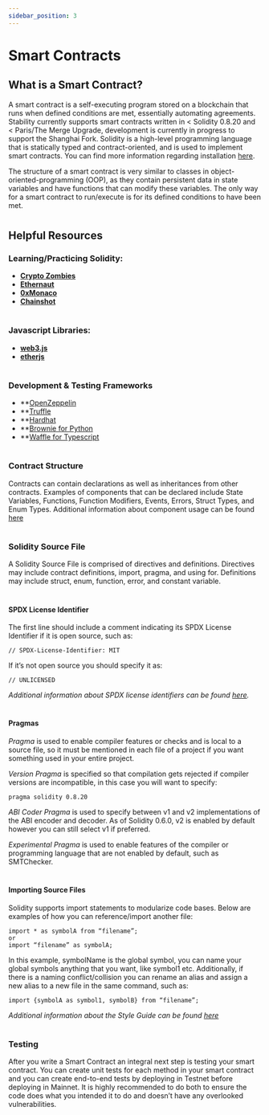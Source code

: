 ```yaml
---
sidebar_position: 3
---
```


# Smart Contracts

## What is a Smart Contract?
A smart contract is a self-executing program stored on a blockchain that runs when defined conditions are met, essentially automating agreements. Stability currently supports smart contracts written in < Solidity 0.8.20 and < Paris/The Merge Upgrade, development is currently in progress to support the Shanghai Fork. Solidity is a high-level programming language that is statically typed and contract-oriented, and is used to implement smart contracts. You can find more information regarding installation [here](https://docs.soliditylang.org/en/latest/installing-solidity.html#).  

The structure of a smart contract is very similar to classes in object-oriented-programming (OOP), as they contain persistent data in state variables and have functions that can modify these variables. The only way for a smart contract to run/execute is for its defined conditions to have been met.  

#

## Helpful Resources
### Learning/Practicing Solidity: 
- **[Crypto Zombies](https://cryptozombies.io/)**
- **[Ethernaut](ethernaut.openzeppelin.com/)**
- **[0xMonaco](0xmonaco.ctf.paradigm.xyz/)**
- **[Chainshot](chainshot.com)**

# 

### Javascript Libraries:
- **[web3.js](web3js.readthedocs.io)**
- **[etherjs](docs.ethers.io)**

#

### Development & Testing Frameworks
- **[OpenZeppelin](https://docs.openzeppelin.com/)
- **[Truffle](https://trufflesuite.com/)
- **[Hardhat](https://hardhat.org/docs)
- **[Brownie for Python](https://eth-brownie.readthedocs.io/en/stable/)
- **[Waffle for Typescript](https://ethereum-waffle.readthedocs.io/en/latest/)

#

### Contract Structure
Contracts can contain declarations as well as inheritances from other contracts. Examples of components that can be declared include State Variables, Functions, Function Modifiers, Events, Errors, Struct Types, and Enum Types. Additional information about component usage can be found [here](https://docs.soliditylang.org/en/latest/structure-of-a-contract.html)

#

### Solidity Source File
A Solidity Source File is comprised of directives and definitions. Directives may include contract definitions, import, pragma, and using for. Definitions may include struct, enum, function, error, and constant variable.  

#

#### SPDX License Identifier
The first line should include a comment indicating its SPDX License Identifier if it is open source, such as:    
```
// SPDX-License-Identifier: MIT
```

 If it’s not open source you should specify it as:  
```
// UNLICENSED
```
_Additional information about SPDX license identifiers can be found [here](https://spdx.org/ids-how)._

#

#### Pragmas
_Pragma_ is used to enable compiler features or checks and is local to a source file, so it must be mentioned in each file of a project if you want something used in your entire project.  

_Version Pragma_ is specified so that compilation gets rejected if compiler versions are incompatible, in this case you will want to specify:
```
pragma solidity 0.8.20
```

_ABI Coder Pragma_ is used to specify between v1 and v2 implementations of the ABI encoder and decoder. As of Solidity 0.6.0, v2 is enabled by default however you can still select v1 if preferred.  

_Experimental Pragma_ is used to enable features of the compiler or programming language that are not enabled by default, such as SMTChecker.  

#

#### Importing Source Files
Solidity supports import statements to modularize code bases. Below are examples of how you can reference/import another file:  
```
import * as symbolA from “filename”;
or
import “filename” as symbolA;
```  

In this example, symbolName is the global symbol, you can name your global symbols anything that you want, like symbol1 etc. Additionally, if there is a naming conflict/collision you can rename an alias and assign a new alias to a new file in the same command, such as:
```
import {symbolA as symbol1, symbolB} from “filename”;
```  

_Additional information about the Style Guide can be found [here](https://docs.soliditylang.org/en/latest/style-guide.html#style-guide)_

#

### Testing
After you write a Smart Contract an integral next step is testing your smart contract. You can create unit tests for each method in your smart contract and you can create end-to-end tests by deploying in Testnet before deploying in Mainnet. It is highly recommended to do both to ensure the code does what you intended it to do and doesn’t have any overlooked vulnerabilities.
